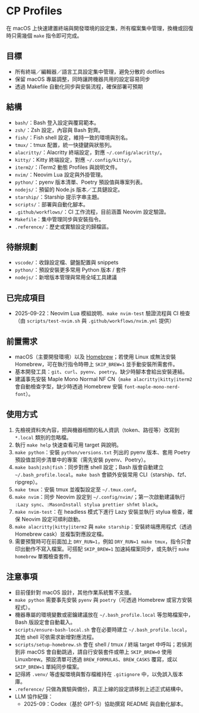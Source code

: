 # CP Profiles

在 macOS 上快速建置終端與開發環境的設定集，所有檔案集中管理，換機或回復時只需幾個 `make` 指令即可完成。

## 目標
- 所有終端／編輯器／語言工具設定集中管理，避免分散的 dotfiles
- 保留 macOS 專屬調整，同時讓跨機器共用的設定容易同步
- 透過 Makefile 自動化同步與安裝流程，確保部署可預期

## 結構
- `bash/`：Bash 登入設定與覆寫範本。
- `zsh/`：Zsh 設定，內容與 Bash 對齊。
- `fish/`：Fish shell 設定，維持一致的環境與別名。
- `tmux/`：tmux 配置，統一快捷鍵與狀態列。
- `alacritty/`：Alacritty 終端設定，對應 `~/.config/alacritty/`。
- `kitty/`：Kitty 終端設定，對應 `~/.config/kitty/`。
- `iterm2/`：iTerm2 動態 Profiles 與說明文件。
- `nvim/`：Neovim Lua 設定與外掛管理。
- `python/`：pyenv 版本清單、Poetry 預設值與專案列表。
- `nodejs/`：預留的 Node.js 版本／工具鏈設定。
- `starship/`：Starship 提示字串主題。
- `scripts/`：部署與自動化腳本。
- `.github/workflows/`：CI 工作流程，目前涵蓋 Neovim 設定驗證。
- `Makefile`：集中管理同步與安裝指令。
- `.reference/`：歷史或實驗設定的歸檔區。

## 待辦規劃
- `vscode/`：收錄設定檔、鍵盤配置與 snippets
- `python/`：預設安裝更多常用 Python 版本 / 套件
- `nodejs/`：新增版本管理與常用全域工具建議

## 已完成項目
- 2025-09-22：Neovim Lua 模組說明、`make nvim-test` 驗證流程與 CI 檢查（由 `scripts/test-nvim.sh` 與 `.github/workflows/nvim.yml` 提供）

## 前置需求
- macOS（主要開發環境）以及 [Homebrew](https://brew.sh/)；若使用 Linux 或無法安裝 Homebrew，可在執行指令時帶上 `SKIP_BREW=1` 並手動安裝所需套件。
- 基本開發工具：`git`、`curl`、`pyenv`、`poetry`。缺少時腳本會給出安裝連結。
- 建議事先安裝 Maple Mono Normal NF CN（`make alacritty|kitty|iterm2` 會自動檢查字型，缺少時透過 Homebrew 安裝 `font-maple-mono-nerd-font`）。

## 使用方式
1. 先檢視資料夾內容，把與機器相關的私人資訊（token、路徑等）改寫到 `*.local` 類別的忽略檔。
2. 執行 `make help` 快速查看可用 target 與說明。
3. `make python`：安裝 `python/versions.txt` 列出的 pyenv 版本、套用 Poetry 預設值並同步清單中的專案（需先安裝 pyenv、Poetry）。
4. `make bash|zsh|fish`：同步對應 shell 設定；Bash 版會自動建立 `~/.bash_profile.local`。`make bash` 會額外安裝常用 CLI（starship、fzf、ripgrep）。
5. `make tmux`：安裝 tmux 並複製設定至 `~/.tmux.conf`。
6. `make nvim`：同步 Neovim 設定到 `~/.config/nvim/`；第一次啟動建議執行 `:Lazy sync`、`:MasonInstall stylua prettier shfmt black`。
7. `make nvim-test`：在 headless 模式下進行 Lazy 安裝並執行 stylua 檢查，確保 Neovim 設定可順利啟動。
8. `make alacritty|kitty|iterm2` 與 `make starship`：安裝終端應用程式（透過 Homebrew cask）並複製對應設定檔。
9. 需要預覽時可在前面加上 `DRY_RUN=1`，例如 `DRY_RUN=1 make tmux`，指令只會印出動作不寫入檔案。可搭配 `SKIP_BREW=1` 加速純檔案同步，或先執行 `make homebrew` 單獨檢查套件。

## 注意事項
- 目前僅針對 macOS 設計，其他作業系統暫不支援。
- `make python` 需要事先安裝 `pyenv` 與 `poetry`（可透過 Homebrew 或官方安裝程式）。
- 機器專屬的環境變數或密鑰建議放在 `~/.bash_profile.local` 等忽略檔案中，Bash 版設定會自動載入。
- `scripts/ensure-bash-local.sh` 會在必要時建立 `~/.bash_profile.local`，其他 shell 可依需求新增對應流程。
- `scripts/setup-homebrew.sh` 會在 shell / tmux / 終端 target 中呼叫；若偵測到非 macOS 會自動跳過，請自行安裝套件或帶上 `SKIP_BREW=0` 使用 Linuxbrew。預設清單可透過 `BREW_FORMULAS`、`BREW_CASKS` 覆寫，或以 `SKIP_BREW=1` 單純同步檔案。
- 記得將 `.venv/` 等虛擬環境與暫存檔維持在 `.gitignore` 中，以免誤入版本庫。
- `.reference/` 只做為實驗與備份，真正上線的設定請移到上述正式結構中。
- LLM 協作紀錄：
  - 2025-09：Codex（基於 GPT-5）協助撰寫 README 與自動化腳本。
